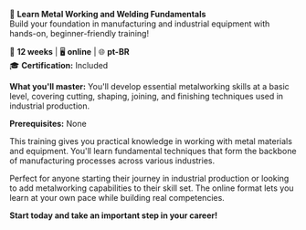 🚀 **Learn Metal Working and Welding Fundamentals**  
Build your foundation in manufacturing and industrial equipment with hands-on, beginner-friendly training!

📅 **12 weeks** | 🖥 **online** | 🌐 **pt-BR**  
🎓 **Certification:** Included

**What you'll master:**
You'll develop essential metalworking skills at a basic level, covering cutting, shaping, joining, and finishing techniques used in industrial production.

**Prerequisites:**
None

This training gives you practical knowledge in working with metal materials and equipment. You'll learn fundamental techniques that form the backbone of manufacturing processes across various industries.

Perfect for anyone starting their journey in industrial production or looking to add metalworking capabilities to their skill set. The online format lets you learn at your own pace while building real competencies.

**Start today and take an important step in your career!**